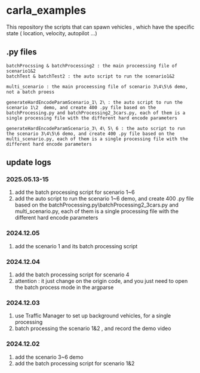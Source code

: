 # carla_examples
This repository the scripts that can spawn vehicles , which have the specific state ( location, velocity, autopilot ...)

## .py files 
```
batchProcssing & batchProcessing2 : the main proceessing file of scenario1&2
batchTest & batchTest2 : the auto script to run the scenario1&2
```

```
multi_scenario : the main proceessing file of scenario 3\4\5\6 demo, not a batch proess
```

```
generateHardEncodeParamScenario_1\ 2\ : the auto script to run the scenario 1\2  demo, and create 400 .py file based on the batchProcessing.py and batchProcessing2_3cars.py, each of them is a single processing file with the different hard encode parameters

generateHardEncodeParamScenario_3\ 4\ 5\ 6 : the auto script to run the scenario 3\4\5\6 demo, and create 400 .py file based on the multi_scenario.py, each of them is a single processing file with the different hard encode parameters
```

## update logs
### 2025.05.13-15
1. add the batch processing script for scenario 1~6
2. add the auto script to run the scenario 1~6 demo, and create 400 .py file based on the batchProcessing.py\batchProcessing2_3cars.py  and multi_scenario.py, each of them is a single processing file with the different hard encode parameters

### 2024.12.05
1. add the scenario 1 and its batch processing script

### 2024.12.04
1. add the batch processing script for scenario 4 
2. attention : it just change on the origin code, and you just need to open the batch process mode in the argparse

### 2024.12.03
1. use Traffic Manager to set up background vehicles, for a single processing 
2. batch processing the scenario 1&2 , and record the demo video 

### 2024.12.02
1. add the scenario 3~6 demo
2. add the batch processing script for scenario 1&2

